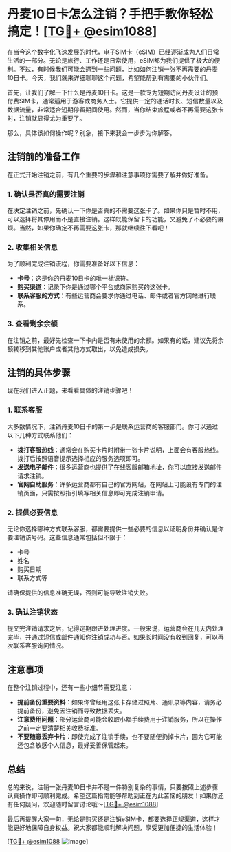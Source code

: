 # 丹麦10日卡怎么注销？手把手教你轻松搞定！[[TG💪+ @esim1088](https://t.me/s/esim1088)]

在当今这个数字化飞速发展的时代，电子SIM卡（eSIM）已经逐渐成为人们日常生活的一部分。无论是旅行、工作还是日常使用，eSIM都为我们提供了极大的便利。不过，有时候我们可能会遇到一些问题，比如如何注销一张不再需要的丹麦10日卡。今天，我们就来详细聊聊这个问题，希望能帮到有需要的小伙伴们。

首先，让我们了解一下什么是丹麦10日卡。这是一款专为短期访问丹麦设计的预付费SIM卡，通常适用于游客或商务人士。它提供一定的通话时长、短信数量以及数据流量，非常适合短期停留期间使用。然而，当你结束旅程或者不再需要这张卡时，注销就显得尤为重要了。

那么，具体该如何操作呢？别急，接下来我会一步步为你解答。

## 注销前的准备工作

在正式开始注销之前，有几个重要的步骤和注意事项你需要了解并做好准备。

### 1. 确认是否真的需要注销

在决定注销之前，先确认一下你是否真的不需要这张卡了。如果你只是暂时不用，可以选择将其停用而不是直接注销。这样既能保留卡的功能，又避免了不必要的麻烦。当然，如果你确定不再需要这张卡，那就继续往下看吧！

### 2. 收集相关信息

为了顺利完成注销流程，你需要准备好以下信息：

- **卡号**：这是你的丹麦10日卡的唯一标识符。
- **购买渠道**：记录下你是通过哪个平台或商家购买的这张卡。
- **联系客服的方式**：有些运营商会要求你通过电话、邮件或者官方网站进行联系。

### 3. 查看剩余余额

在注销之前，最好先检查一下卡内是否有未使用的余额。如果有的话，建议先将余额转移到其他账户或者其他方式取出，以免造成损失。

## 注销的具体步骤

现在我们进入正题，来看看具体的注销步骤吧！

### 1. 联系客服

大多数情况下，注销丹麦10日卡的第一步是联系运营商的客服部门。你可以通过以下几种方式联系他们：

- **拨打客服热线**：通常会在购买卡片时附带一张卡片说明，上面会有客服热线。拨打后按照语音提示选择相应的服务选项即可。
- **发送电子邮件**：很多运营商也提供了在线客服邮箱地址，你可以直接发送邮件请求注销。
- **官网自助服务**：许多运营商都有自己的官方网站，在网站上可能设有专门的注销页面，只需按照指引填写相关信息即可完成注销申请。

### 2. 提供必要信息

无论你选择哪种方式联系客服，都需要提供一些必要的信息以证明身份并确认是你要注销该号码。这些信息通常包括但不限于：

- 卡号
- 姓名
- 购买日期
- 联系方式等

请确保提供的信息准确无误，否则可能导致注销失败。

### 3. 确认注销状态

提交完注销请求之后，记得定期跟进处理进度。一般来说，运营商会在几天内处理完毕，并通过短信或邮件通知你注销成功与否。如果长时间没有收到回复，可以再次联系客服询问情况。

## 注意事项

在整个注销过程中，还有一些小细节需要注意：

- **提前备份重要资料**：如果你曾经用这张卡存储过照片、通讯录等内容，请务必提前备份，避免因注销而导致数据丢失。
- **注意费用问题**：部分运营商可能会收取小额手续费用于注销服务，所以在操作之前一定要清楚相关收费标准。
- **不要随意丢弃卡片**：即使完成了注销手续，也不要随便扔掉卡片，因为它可能还包含敏感个人信息，最好妥善保管起来。

## 总结

总的来说，注销一张丹麦10日卡并不是一件特别复杂的事情，只要按照上述步骤认真操作即可顺利完成。希望这篇指南能够帮助到正在为此苦恼的朋友！如果你还有任何疑问，欢迎随时留言讨论哦～[[TG💪+ @esim1088](https://t.me/s/esim1088)]

最后再提醒大家一句，无论是购买还是注销eSIM卡，都要选择正规渠道，这样才能更好地保障自身权益。祝大家都能顺利解决问题，享受更加便捷的生活体验！

[[TG💪+ @esim1088](https://t.me/s/esim1088) ![Image](https://i.postimg.cc/4NQfJmqS/Snipaste-2025-05-13-00-14-12.png)]